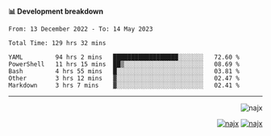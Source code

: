 <b>📊 Development breakdown</b>
<!--START_SECTION:waka-->

```text
From: 13 December 2022 - To: 14 May 2023

Total Time: 129 hrs 32 mins

YAML         94 hrs 2 mins   ██████████████████░░░░░░░   72.60 %
PowerShell   11 hrs 15 mins  ██▒░░░░░░░░░░░░░░░░░░░░░░   08.69 %
Bash         4 hrs 55 mins   █░░░░░░░░░░░░░░░░░░░░░░░░   03.81 %
Other        3 hrs 12 mins   ▓░░░░░░░░░░░░░░░░░░░░░░░░   02.47 %
Markdown     3 hrs 7 mins    ▓░░░░░░░░░░░░░░░░░░░░░░░░   02.41 %
```

<!--END_SECTION:waka-->
-----
<p align="right">
  <img src="https://komarev.com/ghpvc/?username=najx&label=GitHub%20Profile%20Views&color=yellow&style=flat" alt="najx" />
</p align="center">
<p align="right">
  <a href="https://www.linkedin.com/in/abdx"><img src="https://img.shields.io/badge/LinkedIn--_.svg?style=social&logo=linkedin" alt="najx"></a>
  <a href="https://stackoverflow.com/users/19588110/najim-abdelmoula"><img src="https://img.shields.io/badge/Stack Overflow--_.svg?style=social&logo=stackoverflow" alt="najx"></a>
</p align="center">
